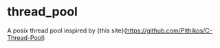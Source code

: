 # thread_pool

A posix thread pool inspired by {this site}(https://github.com/Pithikos/C-Thread-Pool)
